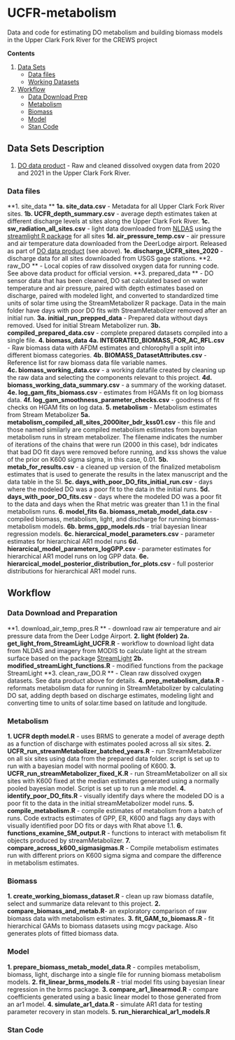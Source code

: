 # UCFR-metabolism
Data and code for estimating DO metabolism and building biomass models in the Upper Clark Fork River for the CREWS project

**Contents**
  
1. [Data Sets](#data-sets-description)  
    - [Data files](#data-files)  
    - [Working Datasets](#working-datasets)  
2. [Workflow](#workflow)  
    - [Data Download Prep](#data-download-prep)  
    - [Metabolism](#metabolism)  
    - [Biomass](#biomass)  
    - [Model](#model)  
    - [Stan Code](#stan-code)  


<!-- Data Sets description -->
## Data Sets Description

1. [DO data product](url) - Raw and cleaned dissolved oxygen data from 2020 and 2021 in the Upper Clark Fork River.

<!-- Data files -->
### Data files

**1. site_data **
    **1a. site_data.csv**  -  Metadata for all Upper Clark Fork River sites.
    **1b. UCFR_depth_summary.csv** - average depth estimates taken at different discharge levels at sites along the Upper Clark Fork River.
    **1c. sw_radiation_all_sites.csv** - light data downloaded from [NLDAS]() using the [streamlight R package]() for all sites
    **1d. air_pressure_temp.csv** - air pressure and air temperature data downloaded from the DeerLodge airport. Released as part of [DO data product]() (see above).
    **1e. discharge_UCFR_sites_2020** - discharge data for all sites downloaded from USGS gage stations.
**2. raw_DO **  -  Local copies of raw dissolved oxygen data for running code. See above data product for official version.
**3. prepared_data ** - DO sensor data that has been cleaned, DO sat calculated based on water temperature and air pressure, paired with depth estimates based on discharge, paired with modeled light, and converted to standardized time units of solar time using the StreamMetabolizer R package. Data in the main folder have days with poor DO fits with StreamMetabolizer removed after an initial run.
    **3a. initial_run_prepped_data** - Prepared data without days removed. Used for initial Stream Metabolizer run.
    **3b. compiled_prepared_data.csv** - complete prepared datasets compiled into a single file.
**4. biomass_data**
    **4a. INTEGRATED_BIOMASS_FOR_AC_RFL.csv**  -  Raw biomass data with AFDM estimates and chlorophyll a split into different biomass categories.
    **4b. BIOMASS_DatasetAttributes.csv**  -  Reference list for raw biomass data file variable names.  
    **4c. biomass_working_data.csv** - a working datafile created by cleaning up the raw data and selecting the components relevant to this project.
    **4d. biomass_working_data_summary.csv** - a summary of the working dataset.
    **4e. log_gam_fits_biomass.csv** - estimates from HGAMs fit on log biomass data.
    **4f. log_gam_smoothness_parameter_checks.csv** - goodness of fit checks on HGAM fits on log data.
**5. metabolism** - Metabolism estimates from Stream Metabolizer
    **5a. metabolism_compiled_all_sites_2000iter_bdr_kss01.csv** - this file and those named similarly are compiled metabolism estimates from bayesian metabolism runs in stream metabolizer. The filename indicates the number of iterations of the chains that were run (2000 in this case), bdr indicates that bad DO fit days were removed before running, and kss shows the value of the prior on K600 sigma sigma, in this case, 0.01.
    **5b. metab_for_results.csv** - a cleaned up version of the finalized metabolism estimates that is used to generate the results in the latex manuscript and the data table in the SI.
    **5c. days_with_poor_DO_fits_initial_run.csv** - days where the modeled DO was a poor fit to the data in the initial runs.
    **5d. days_with_poor_DO_fits.csv** - days where the modeled DO was a poor fit to the data and days when the Rhat metric was greater than 1.1 in the final metabolism runs.
**6. model_fits**
    **6a. biomass_metab_model_data.csv** - compiled biomass, metabolism, light, and discharge for running biomass-metabolism models.
    **6b. brms_gpp_models.rds** - trial bayesian linear regression models.
    **6c. hierarcical_model_parameters.csv** - parameter estimates for hierarchical AR1 model runs
    **6d. hierarcical_model_parameters_logGPP.csv** - parameter estimates for hierarchical AR1 model runs on log GPP data.
    **6e. hierarcical_model_posterior_distribution_for_plots.csv** - full posterior distributions for hierarchical AR1 model runs.
    
    
<!-- Workflow -->
## Workflow

<!-- data-download-prep -->
### Data Download and Preparation

**1. download_air_temp_pres.R ** - download raw air temperature and air pressure data from the Deer Lodge Airport.
**2. light (folder)**
    **2a. get_light_from_StreamLight_UCFR.R** - workflow to download light data from NLDAS and imagery from MODIS to calculate light at the stream surface based on the package [StreamLight](github.com/psavoy/StreamLight.com)
    **2b. modified_streamLight_functions.R** - modified functions from the package StreamLight 
**3. clean_raw_DO.R ** - Clean raw dissolved oxygen datasets. See data product above for details.
**4. prep_metabolism_data.R** - reformats metabolism data for running in StreamMetabolizer by calculating DO sat, adding depth based on discharge estimates, modeling light and converting time to units of solar.time based on latitude and longitude.

<!-- metabolism --> 
### Metabolism
**1. UCFR depth model.R** - uses BRMS to generate a model of average depth as a function of discharge with estimates pooled across all six sites.
**2. UCFR_run_streamMetabolizer_batched_years.R** - run StreamMetabolizer on all six sites using data from the prepared data folder. script is set up to run with a bayesian model with normal pooling of K600.
**3. UCFR_run_streamMetabolizer_fixed_K.R** - run StreamMetabolizer on all six sites with K600 fixed at the median estimates generated using a normally pooled bayesian model. Script is set up to run a mle model.
**4. identify_poor_DO_fits.R** - visually identify days where the modeled DO is a poor fit to the data in the initial streamMetabolizer model runs. 
**5. compile_metabolism.R** - compile estimates of metabolism from a batch of runs. Code extracts estimates of GPP, ER, K600 and flags any days with visually identified poor DO fits or days with Rhat above 1.1.
**6. functions_examine_SM_output.R** - functions to interact with metabolism fit objects produced by streamMetabolizer.
**7. compare_across_k600_sigmasigmas.R** - Compile metabolism estimates run with different priors on K600 sigma sigma and compare the difference in metabolism estimates.

<!--biomass-->
### Biomass
**1. create_working_biomass_dataset.R** - clean up raw biomass datafile, select and summarize data relevant to this project. 
**2. compare_biomass_and_metab.R**- an exploratory comparison of raw biomass data with metabolism estimates.
**3. fit_GAM_to_biomass.R** - fit hierarchical GAMs to biomass datasets using mcgv package. Also generates plots of fitted biomass data.

<!--model-->
### Model
**1. prepare_biomass_metab_model_data.R** - compiles metabolism, biomass, light, discharge into a single file for running biomass metabolism models. 
**2. fit_linear_brms_models.R** - trial model fits using bayesian linear regression in the brms package.
**3. compare_ar1_linearmod.R** - compare coefficients generated using a basic linear model to those generated from an ar1 model.
**4. simulate_ar1_data.R** - simulate AR1 data for testing parameter recovery in stan models.
**5. run_hierarchical_ar1_models.R** 

<!--stan-code-->
### Stan Code
